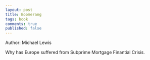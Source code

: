 ```yaml
---
layout: post
title: Boomerang
tags: book
comments: true
published: false
---
```


Author: Michael Lewis

Why has Europe suffered from Subprime Mortgage Finantial Crisis. 


